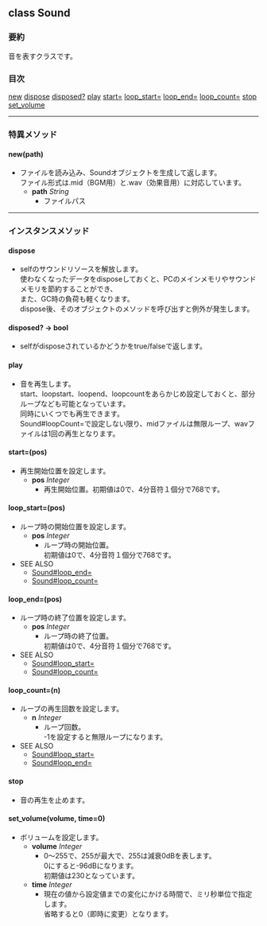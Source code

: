 ## class Sound
### 要約

音を表すクラスです。

### 目次

<a href='#Sound.new'>new</a>
<a href='#Sound_23dispose'>dispose</a>
<a href='#Sound_23disposed_3F'>disposed?</a>
<a href='#Sound_23play'>play</a>
<a href='#Sound_23start_3D'>start=</a>
<a href='#Sound_23loop_start_3D'>loop_start=</a>
<a href='#Sound_23loop_end_3D'>loop_end=</a>
<a href='#Sound_23loop_count_3D'>loop_count=</a>
<a href='#Sound_23stop'>stop</a>
<a href='#Sound_23set_volume'>set_volume</a>

----

### 特異メソッド

<a name='Sound.new'></a>
#### new(path)
* ファイルを読み込み、Soundオブジェクトを生成して返します。  
  ファイル形式は.mid（BGM用）と.wav（効果音用）に対応しています。
  * **path** *String*
    * ファイルパス


----

### インスタンスメソッド

<a name='Sound_23dispose'></a>
#### dispose
* selfのサウンドリソースを解放します。  
  使わなくなったデータをdisposeしておくと、PCのメインメモリやサウンドメモリを節約することができ、  
  また、GC時の負荷も軽くなります。  
  dispose後、そのオブジェクトのメソッドを呼び出すと例外が発生します。




<a name='Sound_23disposed_3F'></a>
#### disposed? -> bool
* selfがdisposeされているかどうかをtrue/falseで返します。




<a name='Sound_23play'></a>
#### play
* 音を再生します。  
  start、loopstart、loopend、loopcountをあらかじめ設定しておくと、部分ループなども可能となっています。  
  同時にいくつでも再生できます。  
  Sound#loopCount=で設定しない限り、midファイルは無限ループ、wavファイルは1回の再生となります。




<a name='Sound_23start_3D'></a>
#### start=(pos)
* 再生開始位置を設定します。
  * **pos** *Integer*
    * 再生開始位置。初期値は0で、4分音符１個分で768です。




<a name='Sound_23loop_start_3D'></a>
#### loop_start=(pos)
* ループ時の開始位置を設定します。
  * **pos** *Integer*
    * ループ時の開始位置。  
      初期値は0で、4分音符１個分で768です。
* SEE ALSO
  * <a href='#Sound_23loop_end_3D'>Sound#loop_end=</a>
  * <a href='#Sound_23loop_count_3D'>Sound#loop_count=</a>





<a name='Sound_23loop_end_3D'></a>
#### loop_end=(pos)
* ループ時の終了位置を設定します。
  * **pos** *Integer*
    * ループ時の終了位置。  
      初期値は0で、4分音符１個分で768です。
* SEE ALSO
  * <a href='#Sound_23loop_start_3D'>Sound#loop_start=</a>
  * <a href='#Sound_23loop_count_3D'>Sound#loop_count=</a>





<a name='Sound_23loop_count_3D'></a>
#### loop_count=(n)
* ループの再生回数を設定します。
  * **n** *Integer*
    * ループ回数。  
      -1を設定すると無限ループになります。
* SEE ALSO
  * <a href='#Sound_23loop_start_3D'>Sound#loop_start=</a>
  * <a href='#Sound_23loop_end_3D'>Sound#loop_end=</a>





<a name='Sound_23stop'></a>
#### stop
* 音の再生を止めます。




<a name='Sound_23set_volume'></a>
#### set_volume(volume, time=0)
* ボリュームを設定します。
  * **volume** *Integer*
    * 0～255で、255が最大で、255は減衰0dBを表します。  
      0にすると-96dBになります。  
      初期値は230となっています。
  * **time** *Integer*
    * 現在の値から設定値までの変化にかける時間で、ミリ秒単位で指定します。  
      省略すると0（即時に変更）となります。




